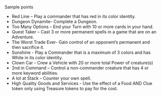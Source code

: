 Sample points
- Red Line – Play a commander that has red in its color identity.
- Dungeon Dynamite- Complete a Dungeon.
- Too Many Options – End your Turn with 10 or more cards in your hand.
- Quest Taker – Cast 3 or more permanent spells in a game that are on an Adventure.
- The Worst Trade Ever- Gain control of an opponent’s permanent and then sacrifice it.
- Sunshine - Play a Commander that is a maximum of 3 colors and has White in its color identity.
- Clown Car - Crew a Vehicle with 20 or more total Power of creature(s)
- 2nd in Command – Control a non-commander creature that has 4 or more keyword abilities.
- A lot at Stack – Counter your own spell.
- High Quality Goods and Services - Use the effect of a Food AND Clue token only using Treasure tokens to pay for the cost.
